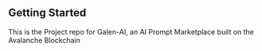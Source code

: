 ## Getting Started

This is the Project repo for Galen-AI, an AI Prompt Marketplace built on the Avalanche Blockchain